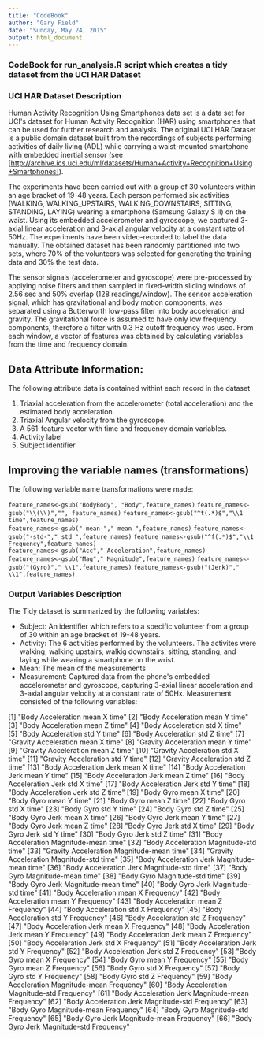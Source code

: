 ```yaml
---
title: "CodeBook"
author: "Gary Field"
date: "Sunday, May 24, 2015"
output: html_document
---
```


### CodeBook for run_analysis.R script which creates a tidy dataset from the UCI HAR Dataset

### UCI HAR Dataset Description

Human Activity Recognition Using Smartphones data set is a data set for UCI's dataset for Human Activity Recognition (HAR) using smartphones that can be used for further research and analysis. The original UCI HAR Dataset is a public domain dataset built from the recordings of subjects performing activities of daily living (ADL) while carrying a waist-mounted smartphone with embedded inertial sensor (see [http://archive.ics.uci.edu/ml/datasets/Human+Activity+Recognition+Using+Smartphones]).

The experiments have been carried out with a group of 30 volunteers within an age bracket of 19-48 years. Each person performed six activities (WALKING, WALKING_UPSTAIRS, WALKING_DOWNSTAIRS, SITTING, STANDING, LAYING) wearing a smartphone (Samsung Galaxy S II) on the waist. Using its embedded accelerometer and gyroscope, we captured 3-axial linear acceleration and 3-axial angular velocity at a constant rate of 50Hz. The experiments have been video-recorded to label the data manually. The obtained dataset has been randomly partitioned into two sets, where 70% of the volunteers was selected for generating the training data and 30% the test data. 

The sensor signals (accelerometer and gyroscope) were pre-processed by applying noise filters and then sampled in fixed-width sliding windows of 2.56 sec and 50% overlap (128 readings/window). The sensor acceleration signal, which has gravitational and body motion components, was separated using a Butterworth low-pass filter into body acceleration and gravity. The gravitational force is assumed to have only low frequency components, therefore a filter with 0.3 Hz cutoff frequency was used. From each window, a vector of features was obtained by calculating variables from the time and frequency domain.

## Data Attribute Information:

The following attribute data is contained withint each record in the dataset
1. Triaxial acceleration from the accelerometer (total acceleration) and the estimated body acceleration. 
2. Triaxial Angular velocity from the gyroscope. 
3. A 561-feature vector with time and frequency domain variables. 
4. Activity label 
5. Subject identifier

## Improving the variable names (transformations)

The following variable name transformations were made:

`feature_names<-gsub("BodyBody", "Body",feature_names)` 
`feature_names<-gsub("\\(\\)","", feature_names)` 
`feature_names<-gsub("^t(.*)$","\\1 time",feature_names)`  
`feature_names<-gsub("-mean-"," mean ",feature_names)` 
`feature_names<-gsub("-std-"," std ",feature_names)` 
`feature_names<-gsub("^f(.*)$","\\1 Frequency",feature_names)`  
`feature_names<-gsub("Acc"," Acceleration",feature_names)` 
`feature_names<-gsub("Mag"," Magnitude",feature_names)` 
`feature_names<-gsub("(Gyro)"," \\1",feature_names)` 
`feature_names<-gsub("(Jerk)"," \\1",feature_names)` 


### Output Variables Description

The Tidy dataset is summarized by the following variables:

* Subject: An identifier which refers to a specific volunteer from a group of 30 within an age bracket of 19-48 years.
* Activity: The 6 activities performed by the volunteers.  The activites were walking, walking upstairs, walkig downstairs, sitting, standing, and laying while wearing a smartphone on the wrist.
* Mean: The mean of the measurements
* Measurement:  Captured data from the phone's embedded accelerometer and gyroscope, capturing 3-axial linear acceleration and 3-axial angular velocity at a constant rate of 50Hx.  Measurement consisted of the following variables:

[1] "Body Acceleration mean X time" 
[2] "Body Acceleration mean Y time" 
[3] "Body Acceleration mean Z time"
[4] "Body Acceleration std X time"                   
[5] "Body Acceleration std Y time"
[6] "Body Acceleration std Z time"
[7] "Gravity Acceleration mean X time"
[8] "Gravity Acceleration mean Y time"
[9] "Gravity Acceleration mean Z time"
[10] "Gravity Acceleration std X time"
[11] "Gravity Acceleration std Y time"
[12] "Gravity Acceleration std Z time"
[13] "Body Acceleration Jerk mean X time"
[14] "Body Acceleration Jerk mean Y time"
[15] "Body Acceleration Jerk mean Z time"
[16] "Body Acceleration Jerk std X time"
[17] "Body Acceleration Jerk std Y time"
[18] "Body Acceleration Jerk std Z time"
[19] "Body Gyro mean X time"
[20] "Body Gyro mean Y time"
[21] "Body Gyro mean Z time"
[22] "Body Gyro std X time"
[23] "Body Gyro std Y time"
[24] "Body Gyro std Z time"
[25] "Body Gyro Jerk mean X time"
[26] "Body Gyro Jerk mean Y time"
[27] "Body Gyro Jerk mean Z time"
[28] "Body Gyro Jerk std X time"
[29] "Body Gyro Jerk std Y time"
[30] "Body Gyro Jerk std Z time"
[31] "Body Acceleration Magnitude-mean time"
[32] "Body Acceleration Magnitude-std time"
[33] "Gravity Acceleration Magnitude-mean time"
[34] "Gravity Acceleration Magnitude-std time"
[35] "Body Acceleration Jerk Magnitude-mean time"
[36] "Body Acceleration Jerk Magnitude-std time"
[37] "Body Gyro Magnitude-mean time"
[38] "Body Gyro Magnitude-std time"
[39] "Body Gyro Jerk Magnitude-mean time"
[40] "Body Gyro Jerk Magnitude-std time"
[41] "Body Acceleration mean X Frequency"
[42] "Body Acceleration mean Y Frequency"
[43] "Body Acceleration mean Z Frequency"
[44] "Body Acceleration std X Frequency"
[45] "Body Acceleration std Y Frequency"
[46] "Body Acceleration std Z Frequency"
[47] "Body Acceleration Jerk mean X Frequency"
[48] "Body Acceleration Jerk mean Y Frequency"
[49] "Body Acceleration Jerk mean Z Frequency"
[50] "Body Acceleration Jerk std X Frequency"
[51] "Body Acceleration Jerk std Y Frequency"
[52] "Body Acceleration Jerk std Z Frequency"
[53] "Body Gyro mean X Frequency"
[54] "Body Gyro mean Y Frequency"
[55] "Body Gyro mean Z Frequency"
[56] "Body Gyro std X Frequency"
[57] "Body Gyro std Y Frequency"
[58] "Body Gyro std Z Frequency"
[59] "Body Acceleration Magnitude-mean Frequency"
[60] "Body Acceleration Magnitude-std Frequency"
[61] "Body Acceleration Jerk Magnitude-mean Frequency"
[62] "Body Acceleration Jerk Magnitude-std Frequency"
[63] "Body Gyro Magnitude-mean Frequency"
[64] "Body Gyro Magnitude-std Frequency"
[65] "Body Gyro Jerk Magnitude-mean Frequency"
[66] "Body Gyro Jerk Magnitude-std Frequency"